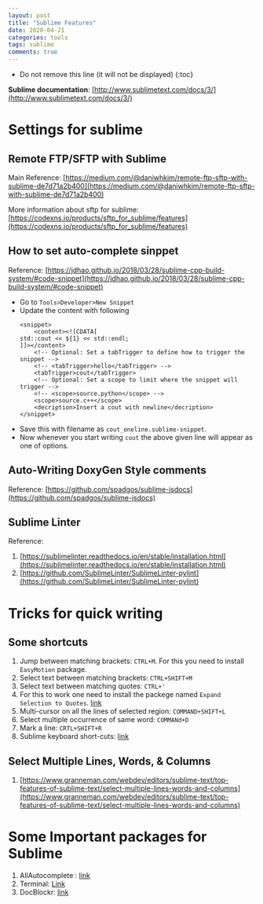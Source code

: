 ```yaml
---
layout: post
title: "Sublime Features"
date: 2020-04-21
categories: tools
tags: sublime
comments: true
---
```


* Do not remove this line (it will not be displayed)
{:toc}

**Sublime documentation**: [http://www.sublimetext.com/docs/3/](http://www.sublimetext.com/docs/3/)

# Settings for sublime
## Remote FTP/SFTP with Sublime

Main Reference: [https://medium.com/@daniwhkim/remote-ftp-sftp-with-sublime-de7d71a2b400](https://medium.com/@daniwhkim/remote-ftp-sftp-with-sublime-de7d71a2b400)

More information about sftp for sublime: [https://codexns.io/products/sftp_for_sublime/features](https://codexns.io/products/sftp_for_sublime/features)

## How to set auto-complete sinppet

Reference: [https://jdhao.github.io/2018/03/28/sublime-cpp-build-system/#code-snippet](https://jdhao.github.io/2018/03/28/sublime-cpp-build-system/#code-snippet)

- Go to `Tools>Developer>New Snippet`
- Update the content with following
  ```
  <snippet>
      <content><![CDATA[
  std::cout << ${1} << std::endl;
  ]]></content>
      <!-- Optional: Set a tabTrigger to define how to trigger the snippet -->
      <!-- <tabTrigger>hello</tabTrigger> -->
      <tabTrigger>cout</tabTrigger>
      <!-- Optional: Set a scope to limit where the snippet will trigger -->
      <!-- <scope>source.python</scope> -->
      <scope>source.c++</scope>
      <decription>Insert a cout with newline</decription>
  </snippet>
  ```
- Save this with filename as `cout_oneline.sublime-snippet`.
- Now whenever you start writing `cout` the above given line will appear as one of options.

## Auto-Writing DoxyGen Style comments

Reference: [https://github.com/spadgos/sublime-jsdocs](https://github.com/spadgos/sublime-jsdocs)

## Sublime Linter

Reference:
1. [https://sublimelinter.readthedocs.io/en/stable/installation.html](https://sublimelinter.readthedocs.io/en/stable/installation.html)
1. [https://github.com/SublimeLinter/SublimeLinter-pylint](https://github.com/SublimeLinter/SublimeLinter-pylint)

# Tricks for quick writing

## Some shortcuts

1. Jump between matching brackets: `CTRL+M`. For this you need to install `Easy​Motion` package.
2. Select text between matching brackets: `CTRL+SHIFT+M`
3. Select text between matching quotes: `CTRL+'`
  1. For this to work one need to install the packege named `Expand Selection to Quotes`. [link](https://packagecontrol.io/packages/Expand%20Selection%20to%20Quotes)
3. Multi-cursor on all the lines of selected region: `COMMAND+SHIFT+L`
3. Select multiple occurrence of same word: `COMMANd+D`
4. Mark a line: `CRTL+SHIFT+R`
4. Sublime keyboard short-cuts: [link](https://gist.github.com/vitorbritto/9983723#file-sublime_text_2-md)

## Select Multiple Lines, Words, & Columns

1. [https://www.granneman.com/webdev/editors/sublime-text/top-features-of-sublime-text/select-multiple-lines-words-and-columns](https://www.granneman.com/webdev/editors/sublime-text/top-features-of-sublime-text/select-multiple-lines-words-and-columns)

# Some Important packages for Sublime

1. AllAutocomplete : [link](https://github.com/alienhard/SublimeAllAutocomplete)
2. Terminal: [Link](https://packagecontrol.io/packages/Terminal)
3. Doc​Blockr: [link](https://packagecontrol.io/packages/DocBlockr)
